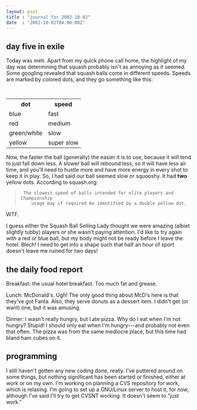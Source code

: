 ```yaml
---
layout: post
title : "journal for 2002-10-02"
date  : "2002-10-02T04:00:00Z"
---
```



## day five in exile

Today was meh.  Apart from my quick phone call home, the highlight of my day was determining that squash probably isn't as annoying as it seemed.  Some googling revealed that squash balls come in different speeds.  Speeds are marked by colored dots, and they go something like this:

<table>
<pre><code>	<tr><th>dot</th><th>speed</th></tr>
	<tr><td>blue</td><td>fast</td></tr>
	<tr><td>red</td><td>medium</td></tr>
	<tr><td>green/white</td><td>slow</td></tr>
	<tr><td>yellow</td><td>super slow</td></tr>
</code></pre>

</table>

Now, the faster the ball (generally) the easier it is to use, because it will tend to just fall down less.  A slower ball will rebound less, so it will have less air time, and you'll need to hustle more and have more energy in every shot to keep it in play.  So, I had said our ball seemed slow or squooshy.  It had <strong>two</strong> yellow dots.  According to squash.org:

<blockquote>
<pre><code>	The slowest speed of balls intended for elite players and Championship
	usage may if required be identified by a double yellow dot.
</code></pre>

</blockquote>

WTF.

I guess either the Squash Ball Selling Lady thought we were amazing (albiet slightly tubby) players or she wasn't paying attention.  I'd like to try again with a red or blue ball, but my body might not be ready before I leave the hotel.  Blech!  I need to get into a shape such that half an hour of sport doesn't leave me ruined for two days!

## the daily food report

Breakfast:  the usual hotel breakfast.  Too much fat and grease.

Lunch:  McDonald's.  Ugh!  The only good thing about McD's here is that they've got Fanta.  Also, they serve donuts as a dessert item.  I didn't get (or want) one, but it was amusing.

Dinner:  I wasn't really hungry, but I ate pizza.  Why do I eat when I'm not hungry?  Stupid!  I should only eat when I'm hungry---and probably not even that often.  The pizza was from the same mediocre place, but this time had bland ham cubes on it.

## programming

I still haven't gotten any new coding done, really.  I've puttered around on some things, but nothing significant has been started or finished, either at work or on my own.  I'm working on planning a CVS repository for work, which is relaxing.  I'm going to set up a GNU/Linux server to host it, for now, although I've said I'll try to get CVSNT working.  It doesn't seem to "just work."


